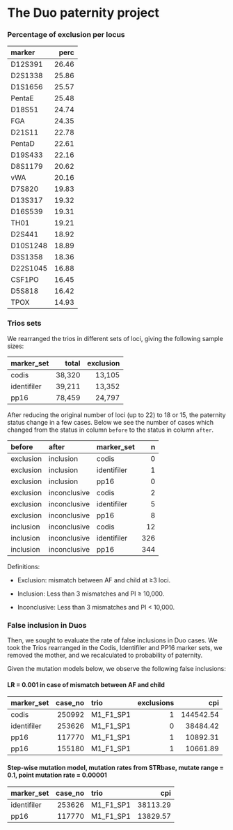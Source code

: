 The Duo paternity project
================

### Percentage of exclusion per locus

| marker   |   perc|
|:---------|------:|
| D12S391  |  26.46|
| D2S1338  |  25.86|
| D1S1656  |  25.57|
| PentaE   |  25.48|
| D18S51   |  24.74|
| FGA      |  24.35|
| D21S11   |  22.78|
| PentaD   |  22.61|
| D19S433  |  22.16|
| D8S1179  |  20.62|
| vWA      |  20.16|
| D7S820   |  19.83|
| D13S317  |  19.32|
| D16S539  |  19.31|
| TH01     |  19.21|
| D2S441   |  18.92|
| D10S1248 |  18.89|
| D3S1358  |  18.36|
| D22S1045 |  16.88|
| CSF1PO   |  16.45|
| D5S818   |  16.42|
| TPOX     |  14.93|

### Trios sets

We rearranged the trios in different sets of loci, giving the following sample sizes:

| marker\_set |   total|  exclusion|
|:------------|-------:|----------:|
| codis       |  38,320|     13,105|
| identifiler |  39,211|     13,352|
| pp16        |  78,459|     24,797|

After reducing the original number of loci (up to 22) to 18 or 15, the paternity status change in a few cases. Below we see the number of cases which changed from the status in column `before` to the status in column `after`.

| before    | after        | marker\_set |    n|
|:----------|:-------------|:------------|----:|
| exclusion | inclusion    | codis       |    0|
| exclusion | inclusion    | identifiler |    1|
| exclusion | inclusion    | pp16        |    0|
| exclusion | inconclusive | codis       |    2|
| exclusion | inconclusive | identifiler |    5|
| exclusion | inconclusive | pp16        |    8|
| inclusion | inconclusive | codis       |   12|
| inclusion | inconclusive | identifiler |  326|
| inclusion | inconclusive | pp16        |  344|

Definitions:

-   Exclusion: mismatch between AF and child at ≥3 loci.

-   Inclusion: Less than 3 mismatches and PI ≥ 10,000.

-   Inconclusive: Less than 3 mismatches and PI &lt; 10,000.

### False inclusion in Duos

Then, we sought to evaluate the rate of false inclusions in Duo cases. We took the Trios rearranged in the Codis, Identifiler and PP16 marker sets, we removed the mother, and we recalculated to probability of paternity.

Given the mutation models below, we observe the following false inclusions:

#### LR = 0.001 in case of mismatch between AF and child

| marker\_set |  case\_no| trio        |  exclusions|        cpi|
|:------------|---------:|:------------|-----------:|----------:|
| codis       |    250992| M1\_F1\_SP1 |           1|  144542.54|
| identifiler |    253626| M1\_F1\_SP1 |           0|   38484.42|
| pp16        |    117770| M1\_F1\_SP1 |           1|   10892.31|
| pp16        |    155180| M1\_F1\_SP1 |           1|   10661.89|

#### Step-wise mutation model, mutation rates from STRbase, mutate range = 0.1, point mutation rate = 0.00001

| marker\_set |  case\_no| trio        |       cpi|
|:------------|---------:|:------------|---------:|
| identifiler |    253626| M1\_F1\_SP1 |  38113.29|
| pp16        |    117770| M1\_F1\_SP1 |  13829.57|
